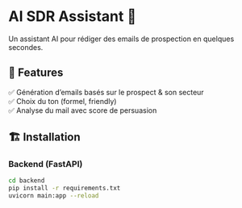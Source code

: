 # AI SDR Assistant 🚀
Un assistant AI pour rédiger des emails de prospection en quelques secondes.

## 📌 Features
✅ Génération d’emails basés sur le prospect & son secteur  
✅ Choix du ton (formel, friendly)  
✅ Analyse du mail avec score de persuasion  

## 🏗 Installation
### Backend (FastAPI)
```bash
cd backend
pip install -r requirements.txt
uvicorn main:app --reload
